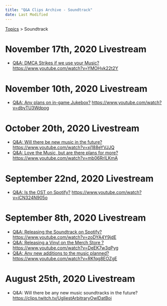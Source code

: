 ```yaml
---
title: "Q&A Clips Archive - Soundtrack"
date: Last Modified
---
```

[Topics](../topics.md) > Soundtrack

# November 17th, 2020 Livestream
* [Q&A: DMCA Strikes if we use your Music?](../transcriptions/yt-YMOHvk22t2Y.md) https://www.youtube.com/watch?v=YMOHvk22t2Y

# November 10th, 2020 Livestream
* [Q&A: Any plans on in-game Jukebox?](../transcriptions/yt-dbyTU3Wdpog.md) https://www.youtube.com/watch?v=dbyTU3Wdpog

# October 20th, 2020 Livestream
* [Q&A: Will there be new music in the future?](../transcriptions/yt-xj188eYVJJQ.md) https://www.youtube.com/watch?v=xj188eYVJJQ
* [Q&A: Love the Music, but are there plans for more?](../transcriptions/yt-mb06RrILKmA.md) https://www.youtube.com/watch?v=mb06RrILKmA

# September 22nd, 2020 Livestream
* [Q&A: Is the OST on Spotify?](../transcriptions/yt-iCN324N905o.md) https://www.youtube.com/watch?v=iCN324N905o

# September 8th, 2020 Livestream
* [Q&A: Releasing the Soundtrack on Spotify?](../transcriptions/yt-zoDYA4Y9jdE.md) https://www.youtube.com/watch?v=zoDYA4Y9jdE
* [Q&A: Releasing a Vinyl on the Merch Store ?](../transcriptions/yt-DeEK7w3qPyg.md) https://www.youtube.com/watch?v=DeEK7w3qPyg
* [Q&A: Any new additions to the music planned?](../transcriptions/yt-RKfqg8EOZgE.md) https://www.youtube.com/watch?v=RKfqg8EOZgE

# August 25th, 2020 Livestream
* Q&A: Will there be any new music soundtracks in the future? https://clips.twitch.tv/UgliestArbitraryOwlDatBoi
